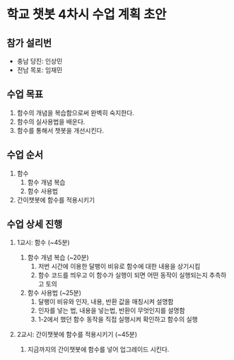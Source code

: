 # 학교 챗봇 4차시 수업 계획 초안

## 참가 설리번

* 충남 당진: 인상민
* 전남 목포: 임재민

## 수업 목표

1. 함수의 개념을 복습함으로써 완벽히 숙지한다.
2. 함수의 실사용법을 배운다.
3. 함수를 통해서 챗봇을 개선시킨다.

## 수업 순서

1. 함수
    1. 함수 개념 복습
    2. 함수 사용법
2. 간이챗봇에 함수를 적용시키기
    
## 수업 상세 진행

1. 1교시: 함수 (~45분)
    1. 함수 개념 복습 (~20분)
        1. 저번 시간에 이용한 달팽이 비유로 함수에 대한 내용을 상기시킴
        2. 함수 코드를 띄우고 이 함수가 실행이 되면 어떤 동작이 실행되는지 추측하고 토의
    2. 함수 사용법 (~25분)
        1. 달팽이 비유와 인자, 내용, 반환 값을 매칭시켜 설명함
        2. 인자를 넣는 법, 내용을 넣는법, 반환이 무엇인지를 설명함
        3. 1-2에서 했던 함수 동작을 직접 실행시켜 확인하고 함수의 실행

2. 2교시: 간이챗봇에 함수를 적용시키기 (~45분)
    1. 지금까지의 간이챗봇에 함수를 넣어 업그레이드 시킨다.